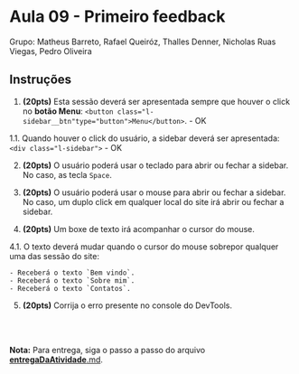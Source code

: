 # Aula 09 - Primeiro feedback

Grupo:
Matheus Barreto, Rafael Queiróz, Thalles Denner, Nicholas Ruas Viegas, Pedro Oliveira
        
## Instruções

1. **(20pts)** Esta sessão deverá ser apresentada sempre que houver o click no **botão Menu**: `<button class="l-sidebar__btn"type="button">Menu</button>`. - OK

1.1. Quando houver o click do usuário, a sidebar deverá ser apresentada: `<div class="l-sidebar">` - OK

2. **(20pts)** O usuário poderá usar o teclado para abrir ou fechar a sidebar. No caso, as tecla `Space`.

3. **(20pts)** O usuário poderá usar o mouse para abrir ou fechar a sidebar. No caso, um duplo click em qualquer local do site irá abrir ou fechar a sidebar.

4. **(20pts)** Um boxe de texto irá acompanhar o cursor do mouse.
        
4.1. O texto deverá mudar quando o cursor do mouse sobrepor qualquer uma das sessão do site:

    - Receberá o texto `Bem vindo`.   
    - Receberá o texto `Sobre mim`.
    - Receberá o texto `Contatos`.

5. **(20pts)** Corrija o erro presente no console do DevTools.

<br><br>

**Nota:** Para entrega, siga o passo a passo do arquivo [__entregaDaAtividade__.md](https://gitlab.com/wssantanna/ctd-frontii/-/blob/main/09/mesa-de-trabalho/__entregaDaAtividade__.md).
